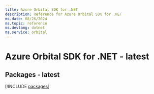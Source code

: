 ```yaml
---
title: Azure Orbital SDK for .NET
description: Reference for Azure Orbital SDK for .NET
ms.date: 08/26/2024
ms.topic: reference
ms.devlang: dotnet
ms.service: orbital
---
```

# Azure Orbital SDK for .NET - latest
## Packages - latest
[!INCLUDE [packages](orbital-index.md)]